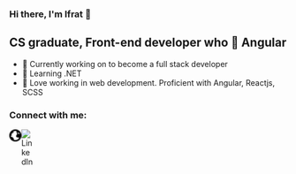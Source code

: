 ### Hi there, I'm Ifrat 👋

## CS graduate, Front-end developer who :blue_heart: Angular

- 🔭 Currently working on to become a full stack developer
- 🌱 Learning .NET 
- :blue_heart: Love working in web development. Proficient with Angular, Reactjs, SCSS


### Connect with me:

[<img align="left" alt="" width="22px" src="https://raw.githubusercontent.com/iconic/open-iconic/master/svg/globe.svg" />][website]
[<img align="left" alt="LinkedIn" width="22px" src="https://cdn.jsdelivr.net/npm/simple-icons@v3/icons/linkedin.svg" />][linkedin]

<br />





[website]: https://ifratmitul.netlify.app/
[linkedin]: https://www.linkedin.com/in/iifrat-mitul/
